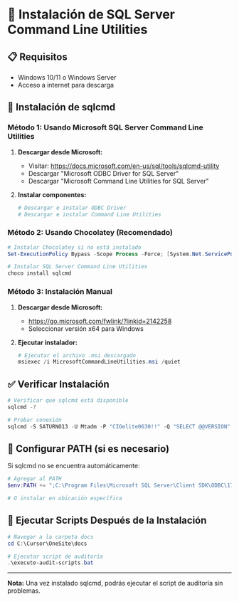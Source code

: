 # 🔧 Instalación de SQL Server Command Line Utilities

## 📋 **Requisitos**
- Windows 10/11 o Windows Server
- Acceso a internet para descarga

## 🚀 **Instalación de sqlcmd**

### **Método 1: Usando Microsoft SQL Server Command Line Utilities**

1. **Descargar desde Microsoft:**
   - Visitar: https://docs.microsoft.com/en-us/sql/tools/sqlcmd-utility
   - Descargar "Microsoft ODBC Driver for SQL Server"
   - Descargar "Microsoft Command Line Utilities for SQL Server"

2. **Instalar componentes:**
   ```powershell
   # Descargar e instalar ODBC Driver
   # Descargar e instalar Command Line Utilities
   ```

### **Método 2: Usando Chocolatey (Recomendado)**

```powershell
# Instalar Chocolatey si no está instalado
Set-ExecutionPolicy Bypass -Scope Process -Force; [System.Net.ServicePointManager]::SecurityProtocol = [System.Net.ServicePointManager]::SecurityProtocol -bor 3072; iex ((New-Object System.Net.WebClient).DownloadString('https://community.chocolatey.org/install.ps1'))

# Instalar SQL Server Command Line Utilities
choco install sqlcmd
```

### **Método 3: Instalación Manual**

1. **Descargar desde Microsoft:**
   - https://go.microsoft.com/fwlink/?linkid=2142258
   - Seleccionar versión x64 para Windows

2. **Ejecutar instalador:**
   ```powershell
   # Ejecutar el archivo .msi descargado
   msiexec /i MicrosoftCommandLineUtilities.msi /quiet
   ```

## ✅ **Verificar Instalación**

```powershell
# Verificar que sqlcmd está disponible
sqlcmd -?

# Probar conexión
sqlcmd -S SATURNO13 -U Mtadm -P "CIOelite0630!!" -Q "SELECT @@VERSION"
```

## 🔧 **Configurar PATH (si es necesario)**

Si sqlcmd no se encuentra automáticamente:

```powershell
# Agregar al PATH
$env:PATH += ";C:\Program Files\Microsoft SQL Server\Client SDK\ODBC\170\Tools\Binn"

# O instalar en ubicación específica
```

## 🚀 **Ejecutar Scripts Después de la Instalación**

```powershell
# Navegar a la carpeta docs
cd C:\Cursor\OneSite\docs

# Ejecutar script de auditoría
.\execute-audit-scripts.bat
```

---

**Nota:** Una vez instalado sqlcmd, podrás ejecutar el script de auditoría sin problemas. 